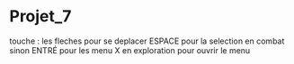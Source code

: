 # Projet_7

touche :
les fleches pour se deplacer
ESPACE pour la selection en combat sinon ENTRÉ pour les menu
X en exploration pour ouvrir le menu
